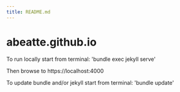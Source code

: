```yaml
---
title: README.md
---
```


abeatte.github.io
=================

To run locally start from terminal:
 'bundle exec jekyll serve'

Then browse to https://localhost:4000


To update bundle and/or jekyll start from terminal:
 'bundle update'


